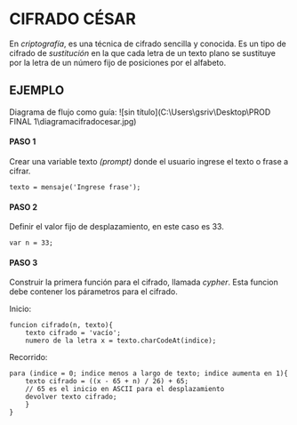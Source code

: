 # **CIFRADO CÉSAR**

En _criptografía_, es una técnica de cifrado sencilla y conocida. Es un tipo de cifrado de _sustitución_ en la que cada letra de un texto plano se sustituye por la letra de un número fijo de posiciones por el alfabeto.

## EJEMPLO

Diagrama de flujo como guía:
![sin título](C:\Users\gsriv\Desktop\PROD FINAL 1\diagramacifradocesar.jpg)


#### PASO 1
Crear una variable texto _(prompt)_ donde el usuario ingrese el texto o frase a cifrar.

    texto = mensaje('Ingrese frase');

#### PASO 2
Definir el valor fijo de desplazamiento, en este caso es 33.

    var n = 33;

#### PASO 3
Construir la primera función para el cifrado, llamada *cypher*. Esta funcion debe contener los párametros para el cifrado.

Inicio:

    funcion cifrado(n, texto){
        texto cifrado = 'vacío';
        numero de la letra x = texto.charCodeAt(indice);

Recorrido:

    para (indice = 0; indice menos a largo de texto; indice aumenta en 1){
        texto cifrado = ((x - 65 + n) / 26) + 65;
        // 65 es el inicio en ASCII para el desplazamiento
        devolver texto cifrado;
        }
    }





